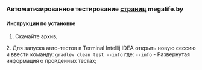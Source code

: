 [//]: # (## Дипломный проект)

### Автоматизированное тестирование [страниц](https://github.com/k0xzy/diplomFinal/blob/master/docs/Plan.md&#41) megalife.by

[//]: # (#### Приложение представляет собой веб-сервис, который предоставляет возможность купить тур по определённой цене с помощью двух способов:)

[//]: # (- Обычная оплата по дебетовой карте)

[//]: # (- Уникальная технология: выдача кредита по данным банковской карты)

[//]: # (#### В процессе работы над данным проектом были созданы следующие документы:)

[//]: # (1. [План автоматизации]&#40;https://github.com/k0xzy/diplomFinal/blob/master/docs/Plan.md&#41;)

[//]: # (2. [Отчет о проведенном тестировании]&#40;https://github.com/k0xzy/diplomFinal/blob/master/docs/Report.md&#41;)

[//]: # (3. [Отчет о проведённой автоматизации тестирования]&#40;https://github.com/k0xzy/diplomFinal/blob/master/docs/Summary.md&#41;)

[//]: # (#### Необходимое окружение:)

[//]: # (- установленный Docker;)

[//]: # (- убедитесь, что порты 8080, 9999 и 5432 или 3306 &#40;в зависимости от выбранной базы данных&#41; свободны;)
#### Инструкции по установке
1. Скачайте архив;

[//]: # (2. Запустите контейнер, в котором разворачивается база данных &#40;далее БД&#41; `docker-compose up -d --force-recreate`)

[//]: # (3. Убедитесь в том, что БД готова к работе &#40;логи смотреть через `docker-compose logs -f <applicationName>` &#40;mysql или postgres&#41;)
[//]: # (4. Запустить SUT во вкладке Terminal Intellij IDEA командой:)

[//]: # (- Для БД MySQL `java -Dspring.datasource.url=jdbc:mysql://localhost:3306/base_mysql -jar artifacts/aqa-shop.jar`)

[//]: # (- Для БД Postgresql `java -Dspring.datasource.url=jdbc:postgresql://localhost:3306/base_postgresql -jar artifacts/aqa-shop.jar`)
2. Для запуска авто-тестов в Terminal Intellij IDEA открыть новую сессию и ввести команду:
   `gradlew clean test --info`
   где:
   `--info` - Развернутая информация о пройденных тестах;

[//]: # (6. Для просмотра отчета Allure в терминале ввести команду:)

[//]: # (   `gradlew allureServe`)


